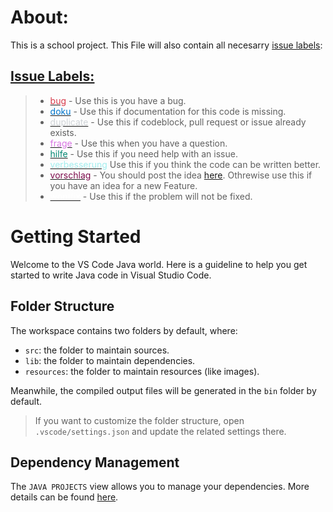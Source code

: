 # **About:**

This is a school project. This File will also contain all necesarry [issue labels](#issue-labels-issue-labels):

## <u>[__Issue Labels:__](https://github.com/TheOriginalAn3/vokabel_trainer/labels)</u>

>- [<span style="color:#d73a4a">bug](https://github.com/TheOriginalAn3/vokabel_trainer/labels/bug) - Use this is you have a bug.
>- [<span style="color:#0075ca">doku](https://github.com/TheOriginalAn3/vokabel_trainer/labels/doku) - Use this if documentation for this code is missing.
>- [<span style="color:#cfd3d7">duplicate](https://github.com/TheOriginalAn3/vokabel_trainer/labels/duplicate) - Use this if codeblock, pull request or issue already exists.
>- [<span style="color:#d876e3">frage](https://github.com/TheOriginalAn3/vokabel_trainer/labels/frage) - Use this when you have a question.
>- [<span style="color:#008672">hilfe](https://github.com/TheOriginalAn3/vokabel_trainer/labels/hilfe) - Use this if you need help with an issue.
>- [<span style="color:#a2eeef">verbesserung](https://github.com/TheOriginalAn3/vokabel_trainer/labels/verbesserung) Use this if you think the code can be written better.
>- [<span style="color:#7b094a">vorschlag](https://github.com/TheOriginalAn3/vokabel_trainer/labels/vorschlag) - You should post the idea [here](https://github.com/TheOriginalAn3/vokabel_trainer/discussions/2). Othrewise use this if you have an idea for a new Feature. 
>- [<span style="color:#ffffff">wontfix](https://github.com/TheOriginalAn3/vokabel_trainer/labels/wontfix) - Use this if the problem will not be fixed.

# **Getting Started**
Welcome to the VS Code Java world. Here is a guideline to help you get started to write Java code in Visual Studio Code.

## **Folder Structure**

The workspace contains two folders by default, where:

- `src`: the folder to maintain sources.
- `lib`: the folder to maintain dependencies.
- `resources`: the folder to maintain resources (like images).

Meanwhile, the compiled output files will be generated in the `bin` folder by default.

> If you want to customize the folder structure, open `.vscode/settings.json` and update the related settings there.

## **Dependency Management**

The `JAVA PROJECTS` view allows you to manage your dependencies. More details can be found [here](https://github.com/microsoft/vscode-java-dependency#manage-dependencies).